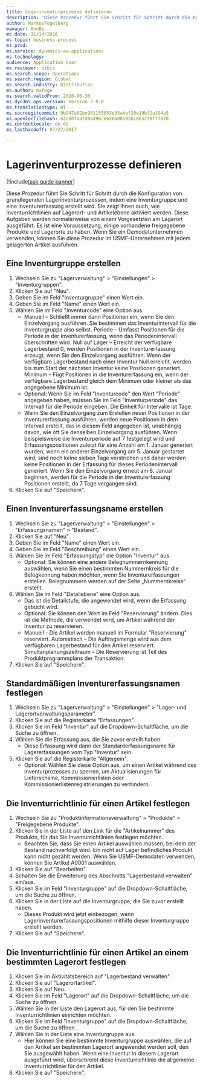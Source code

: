 ```yaml
--- 
title: Lagerinventurprozesse definieren
description: "Diese Prozedur führt Sie Schritt für Schritt durch die Konfiguration von grundlegenden Lagerinventurprozessen, indem eine Inventurgruppe und eine Inventurerfassung erstellt wird."
author: MarkusFogelberg
manager: AnnBe
ms.date: 11/14/2016
ms.topic: business-process
ms.prod: 
ms.service: dynamics-ax-applications
ms.technology: 
audience: Application User
ms.reviewer: bibis
ms.search.scope: Operations
ms.search.region: Global
ms.search.industry: Distribution
ms.author: mafoge
ms.search.validFrom: 2016-06-30
ms.dyn365.ops.version: Version 7.0.0
ms.translationtype: HT
ms.sourcegitcommit: 9b947a02be981155053e33a4ef20e19bf2a194a5
ms.openlocfilehash: 62c60faafd9ad96ce636a08102bc8652f9fff870
ms.contentlocale: de-de
ms.lasthandoff: 07/27/2017

---
```

# <a name="define-inventory-counting-processes"></a>Lagerinventurprozesse definieren

[!include[task guide banner](../../includes/task-guide-banner.md)]

Diese Prozedur führt Sie Schritt für Schritt durch die Konfiguration von grundlegenden Lagerinventurprozessen, indem eine Inventurgruppe und eine Inventurerfassung erstellt wird. Sie zeigt Ihnen auch, wie Inventurrichtlinien auf Lagerort- und Artikelebene aktiviert werden. Diese Aufgaben werden normalerweise von einem Vorgesetzten am Lagerort ausgeführt. Es ist eine Voraussetzung, einige vorhandene freigegebene Produkte und Lagerorte zu haben. Wenn Sie ein Demodatunternehmen verwenden, können Sie diese Prozedur im USMF-Unternehmen mit jedem gelagerten Artikel ausführen.


## <a name="create-a-counting-group"></a>Eine Inventurgruppe erstellen
1. Wechseln Sie zu  "Lagerverwaltung" > "Einstellungen" > "Inventurgruppen".
2. Klicken Sie auf "Neu".
3. Geben Sie im Feld "Inventurgruppe" einen Wert ein.
4. Geben Sie im Feld "Name" einen Wert ein.
5. Wählen Sie im Feld "Inventurcode" eine Option aus.
    * Manuell – Schließt immer dann Positionen ein, wenn Sie den Einzelvorgang ausführen. Sie bestimmen das Inventurintervall für die Inventurgruppe also selbst.  Periode – Umfasst Positionen für die Periode in der Inventurerfassung, wenn das Periodenintervall überschritten wird.   Null auf Lager – Erreicht der verfügbare Lagerbestand 0, werden Positionen in der Inventurerfassung erzeugt, wenn Sie den Einzelvorgang ausführen. Wenn der verfügbare Lagerbestand nach einer Inventur Null erreicht, werden bis zum Start der nächsten Inventur keine Positionen generiert.   Minimum – Fügt Positionen in die Inventurerfassung ein, wenn der verfügbare Lagerbestand gleich dem Minimum oder kleiner als das angegebene Minimum ist.  
    * Optional: Wenn Sie im Feld "Inventurcode" den Wert "Periode" angegeben haben, müssen Sie im Feld "Inventurperiode" das Intervall für die Periode eingeben. Die Einheit für Intervalle ist Tage.  
    * Wenn Sie den Einzelvorgang zum Erstellen neuer Positionen in der Inventurerfassung ausführen, werden neue Positionen in dem Intervall erstellt, das in diesem Feld angegeben ist, unabhängig davon, wie oft Sie denselben Einzelvorgang ausführen. Wenn beispielsweise die Inventurperiode auf 7 festgelegt wird und Erfassungspositionen zuletzt für eine Anzahl am 1. Januar generiert wurden, wenn ein anderer Einzelvorgang am 5. Januar gestartet wird, sind noch keine sieben Tage verstrichen und daher werden keine Positionen in der Erfassung für dieses Periodenintervall generiert. Wenn Sie den Einzelvorgang erneut am 8. Januar beginnen, werden für die Periode in der Inventurerfassung Positionen erstellt, da 7 Tage vergangen sind.  
6. Klicken Sie auf "Speichern".

## <a name="create-a-counting-journal-name"></a>Einen Inventurerfassungsname erstellen
1. Wechseln Sie zu "Lagerverwaltung" > "Einstellungen" > "Erfassungsnamen" > "Bestand".
2. Klicken Sie auf "Neu".
3. Geben Sie im Feld "Name" einen Wert ein.
4. Geben Sie im Feld "Beschreibung" einen Wert ein.
5. Wählen Sie im Feld "Erfassungstyp" die Option "Inventur" aus.
    * Optional: Sie können eine andere Belegnummernkennung auswählen, wenn Sie einen bestimmten Nummernkreis für die Belegkennung haben möchten, wenn Sie Inventurerfassungen erstellen. Belegnummern werden auf der Seite „Nummernkreise“ erstellt.  
6. Wählen Sie im Feld "Detailebene" eine Option aus.
    * Das ist die Detailstufe, die angewendet wird, wenn die Erfassung gebucht wird.  
    * Optional: Sie können den Wert im Feld "Reservierung" ändern. Dies ist die Methode, die verwendet wird, um Artikel während der Inventur zu reservieren.   
    * Manuell - Die Artikel werden manuell im Formular "Reservierung" reserviert.   Automatisch – Die Auftragsmenge wird aus dem verfügbaren Lagerbestand für den Artikel reserviert.   Simultanplanungszeitraum – Die Reservierung ist Teil des Produktprogrammplans der Transaktion.  
7. Klicken Sie auf "Speichern".

## <a name="set-standard-counting-journal-name"></a>Standardmäßigen Inventurerfassungsnamen festlegen
1. Wechseln Sie zu "Lagerverwaltung" > "Einstellungen" > "Lager- und Lagerortverwaltungsparameter".
2. Klicken Sie auf die Registerkarte "Erfassungen".
3. Klicken Sie im Feld "Inventur" auf die Dropdown-Schaltfläche, um die Suche zu öffnen.
4. Wählen Sie die Erfassung aus, die Sie zuvor erstellt haben.
    * Diese Erfassung wird dann der Standarderfassungsname für Lagererfassungen vom Typ "Inventur" sein.  
5. Klicken Sie auf die Registerkarte "Allgemein".
    * Optional: Wählen Sie diese Option aus, um einen Artikel während des Inventurprozesses zu sperren, um Aktualisierungen für Lieferscheine, Kommissionierlisten oder Kommissionierlistenregistrierungen zu verhindern.  

## <a name="set-the-counting-policy-for-an-item"></a>Die Inventurrichtlinie für einen Artikel festlegen
1. Wechseln Sie zu "Produktinformationsverwaltung" > "Produkte" > "Freigegebene Produkte".
2. Klicken Sie in der Liste auf den Link für die "Artikelnummer" des Produkts, für das Sie Inventurrichtlinien festlegen möchten.
    * Beachten Sie, dass Sie einen Artikel auswählen müssen, bei dem der Bestand nachverfolgt wird. Ein nicht auf Lager befindliches Produkt kann nicht gezählt werden. Wenn Sie USMF-Demodaten verwenden, können Sie Artikel A0001 auswählen.  
3. Klicken Sie auf "Bearbeiten".
4. Schalten Sie die Erweiterung des Abschnitts "Lagerbestand verwalten" ein/aus.
5. Klicken Sie im Feld "Inventurgruppe" auf die Dropdown-Schaltfläche, um die Suche zu öffnen.
6. Klicken Sie in der Liste auf die Inventurgruppe, die Sie zuvor erstellt haben.
    * Dieses Produkt wird jetzt einbezogen, wenn Lagerinventurerfassungspositionen mithilfe dieser Inventurgruppe erstellt werden.  
7. Klicken Sie auf "Speichern".

## <a name="set-the-counting-policy-for-an-item-in-a-specific-warehouse"></a>Die Inventurrichtlinie für einen Artikel an einem bestimmten Lagerort festlegen
1. Klicken Sie im Aktivitätsbereich auf "Lagerbestand verwalten".
2. Klicken Sie auf "Lagerortartikel".
3. Klicken Sie auf Neu.
4. Klicken Sie im Feld "Lagerort" auf die Dropdown-Schaltfläche, um die Suche zu öffnen.
5. Wählen Sie in der Liste den Lagerort aus, für den Sie bestimmte Inventurrichtlinien einrichten möchten.
6. Klicken Sie im Feld "Inventurgruppe" auf die Dropdown-Schaltfläche, um die Suche zu öffnen.
7. Wählen Sie in der Liste eine Inventurgruppe aus.
    * Hier können Sie eine bestimmte Inventurgruppe auswählen, die auf den Artikel am bestimmten Lagerort angewendet werden soll, den Sie ausgewählt haben. Wenn eine Inventur in diesem Lagerort ausgeführt wird, überschreibt diese Inventurrichtlinie die allgemeine Inventurrichtlinie für den Artikel.  
8. Klicken Sie auf "Speichern".



